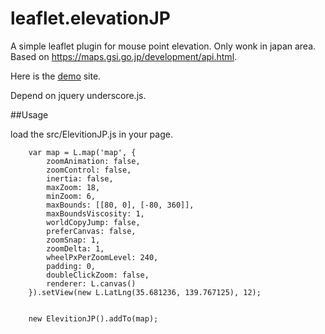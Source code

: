 # leaflet.elevationJP

A simple leaflet plugin for mouse point elevation.
Only wonk in japan area.
Based on https://maps.gsi.go.jp/development/api.html.

Here is the [demo](https://sengine.xyz/static/ElevitionJP/demo.html) site.

Depend on jquery underscore.js.

##Usage

load the src/ElevitionJP.js in your page.

```
	var map = L.map('map', {
		zoomAnimation: false,
		zoomControl: false,
		inertia: false,
		maxZoom: 18, 
		minZoom: 6,
		maxBounds: [[80, 0], [-80, 360]],
		maxBoundsViscosity: 1,
		worldCopyJump: false,
		preferCanvas: false,
		zoomSnap: 1,
		zoomDelta: 1,
		wheelPxPerZoomLevel: 240,
		padding: 0,
		doubleClickZoom: false,
		renderer: L.canvas()
	}).setView(new L.LatLng(35.681236, 139.767125), 12);


	new ElevitionJP().addTo(map);

```

